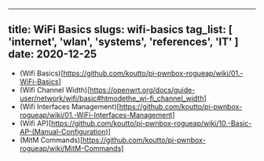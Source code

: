 ----
title: WiFi Basics
slugs: wifi-basics
tag_list: [ 'internet', 'wlan', 'systems', 'references', 'IT' ]
date: 2020-12-25
----

- (Wifi Basics)[https://github.com/koutto/pi-pwnbox-rogueap/wiki/01.-WiFi-Basics]
- (Wifi Channel Width)[https://openwrt.org/docs/guide-user/network/wifi/basic#htmodethe_wi-fi_channel_width]
- (Wifi Interfaces Management)[https://github.com/koutto/pi-pwnbox-rogueap/wiki/01.-WiFi-Interfaces-Management]
- (Wifi AP)[https://github.com/koutto/pi-pwnbox-rogueap/wiki/10.-Basic-AP-(Manual-Configuration)]
- (MitM Commands)[https://github.com/koutto/pi-pwnbox-rogueap/wiki/MitM-Commands]